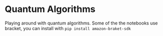 # Quantum Algorithms

Playing around with quantum algorithms. Some of the the notebooks use bracket, you can install with `pip install amazon-braket-sdk`
